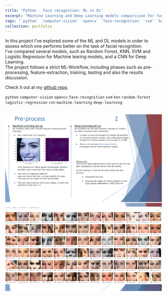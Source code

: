 ```yaml
---
title: "Python - Face recognition: ML vs DL"
excerpt: "Machine Learning and Deep Learning models comparision for face recognition."
tags: "`python` `computer-vision` `opencv` `face-recognition` `svm` `knn` `random-forest` `logistic-regression` `cnn` `machine-learning` `deep-learning`"
collection: portfolio
---
```


In this project I've explored some of the ML and DL models in order to assess which one performs better on the task of facial recognition. \
I've compared several models, such as Random Forest, KNN, SVM and Logistic Regresison for Machine learing models, and a CNN for Deep Learning. \
The project follows a strict ML-Workflow, including phases such as pre-processing, feature-extraction, training, testing and also the results discussion.

Check it out at my [github repo](https://github.com/GianFederico/MD-repo-Machine_Learning).

`python` `computer-vision` `opencv` `face-recognition` `svm` `knn` `random-forest` `logistic-regression` `cnn` `machine-learning` `deep-learning`

<br/><img src='/images/cv_comp0.png'>
<br/><img src='/images/cv_comp.png'>

